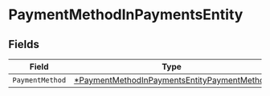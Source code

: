 # PaymentMethodInPaymentsEntity


## Fields

| Field                                                                                                            | Type                                                                                                             | Required                                                                                                         | Description                                                                                                      |
| ---------------------------------------------------------------------------------------------------------------- | ---------------------------------------------------------------------------------------------------------------- | ---------------------------------------------------------------------------------------------------------------- | ---------------------------------------------------------------------------------------------------------------- |
| `PaymentMethod`                                                                                                  | [*PaymentMethodInPaymentsEntityPaymentMethod](../../models/shared/paymentmethodinpaymentsentitypaymentmethod.md) | :heavy_minus_sign:                                                                                               | N/A                                                                                                              |